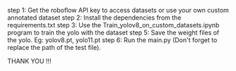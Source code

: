 step 1: Get the roboflow API key to access datasets or use your own custom annotated dataset
step 2: Install the dependencies from the requirements.txt
step 3: Use the Train_yolov8_on_custom_datasets.ipynb program to train the yolo with the dataset
step 5: Save the weight files of the yolo. Eg: yolov8.pt, yolo11.pt
step 6: Run the main.py (Don't forget to replace the path of the test file).

THANK YOU !!!
